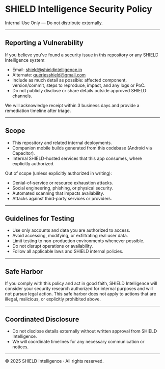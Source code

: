 # SHIELD Intelligence Security Policy

Internal Use Only — Do not distribute externally.

---

## Reporting a Vulnerability

If you believe you’ve found a security issue in this repository or any SHIELD Intelligence system:

- Email: shield@shieldintelligence.in
- Alternate: queriesshield@gmail.com
- Include as much detail as possible: affected component, version/commit, steps to reproduce, impact, and any logs or PoC.
- Do not publicly disclose or share details outside approved SHIELD channels.

We will acknowledge receipt within 3 business days and provide a remediation timeline after triage.

---

## Scope

- This repository and related internal deployments.
- Companion mobile builds generated from this codebase (Android via Capacitor).
- Internal SHIELD-hosted services that this app consumes, where explicitly authorized.

Out of scope (unless explicitly authorized in writing):
- Denial-of-service or resource exhaustion attacks.
- Social engineering, phishing, or physical security.
- Automated scanning that impacts availability.
- Attacks against third-party services or providers.

---

## Guidelines for Testing

- Use only accounts and data you are authorized to access.
- Avoid accessing, modifying, or exfiltrating real user data.
- Limit testing to non-production environments whenever possible.
- Do not disrupt operations or availability.
- Follow all applicable laws and SHIELD internal policies.

---

## Safe Harbor

If you comply with this policy and act in good faith, SHIELD Intelligence will consider your security research authorized for internal purposes and will not pursue legal action. This safe harbor does not apply to actions that are illegal, malicious, or explicitly prohibited above.

---

## Coordinated Disclosure

- Do not disclose details externally without written approval from SHIELD Intelligence.
- We will coordinate timelines for any necessary communication or notices.

---

© 2025 SHIELD Intelligence · All rights reserved.
